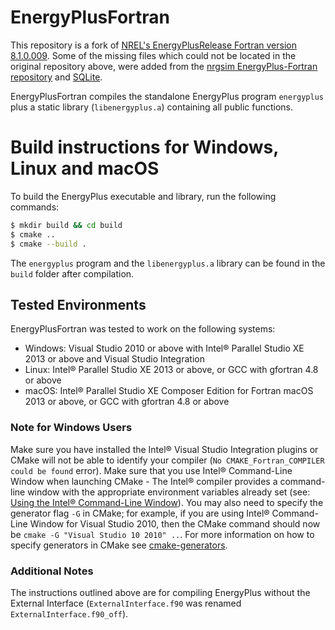 # EnergyPlusFortran

This repository is a fork of [NREL's EnergyPlusRelease Fortran version 8.1.0.009](https://github.com/NREL/EnergyPlusRelease/tree/1ba8474958dbac5a371362731b23310d40e0635d).
Some of the missing files which could not be located in the original repository above, were added from the [nrgsim EnergyPlus-Fortran repository](https://github.com/nrgsim/EnergyPlus-Fortran/tree/ba8b3c6e053f02055ee83cff6218b800b7304635) and [SQLite](https://sqlite.org/download.html).

EnergyPlusFortran compiles the standalone EnergyPlus program `energyplus` plus a static library (`libenergyplus.a`) containing all public functions.

# Build instructions for Windows, Linux and macOS

To build the EnergyPlus executable and library, run the following commands:

```sh
$ mkdir build && cd build
$ cmake ..
$ cmake --build .
```

The `energyplus` program and the `libenergyplus.a` library can be found in the `build` folder after compilation.

## Tested Environments

EnergyPlusFortran was tested to work on the following systems:

- Windows: Visual Studio 2010 or above with Intel® Parallel Studio XE 2013 or above and Visual Studio Integration
- Linux: Intel® Parallel Studio XE 2013 or above, or GCC with gfortran 4.8 or above
- macOS: Intel® Parallel Studio XE Composer Edition for Fortran macOS 2013 or above, or GCC with gfortran 4.8 or above

### Note for Windows Users

Make sure you have installed the Intel® Visual Studio Integration plugins or CMake will not be able to identify your compiler (`No CMAKE_Fortran_COMPILER could be found` error).
Make sure that you use Intel® Command-Line Window when launching CMake - The Intel® compiler provides a command-line window with the appropriate environment variables already set (see: [Using the Intel® Command-Line Window](https://software.intel.com/en-us/node/522358)).
You may also need to specify the generator flag `-G` in CMake; for example, if you are using Intel® Command-Line Window for Visual Studio 2010, then the CMake command should now be `cmake -G "Visual Studio 10 2010" ..`. For more information on how to specify generators in CMake see [cmake-generators](https://cmake.org/cmake/help/latest/manual/cmake-generators.7.html#visual-studio-generators).

### Additional Notes

The instructions outlined above are for compiling EnergyPlus without the External Interface (`ExternalInterface.f90` was renamed `ExternalInterface.f90_off`).